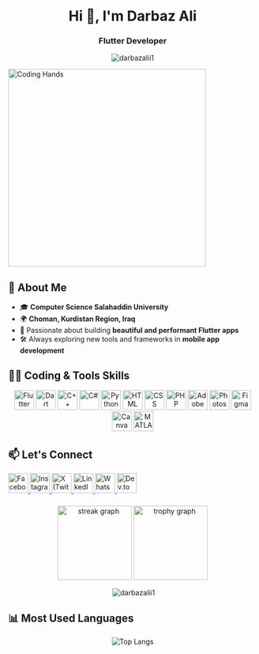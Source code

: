 <h1 align="center">Hi 👋, I'm Darbaz Ali</h1>
<h3 align="center">Flutter Developer </h3>

<p align="center">
  <img src="https://komarev.com/ghpvc/?username=darbazalii1&label=Profile%20views&color=0e75b6&style=flat" alt="darbazalii1" />
</p

<p align="center">
  <img src="https://raw.githubusercontent.com/darbazalii1/Darbaz-ali/dd39b39f081fe77ae6d9a668b8a7f8a168f4446c/coding-hands.jpg" alt="Coding Hands" width="400" />
</p>



## 🚀 About Me

- 🎓 **Computer Science Salahaddin University**
- 🌍 **Choman, Kurdistan Region, Iraq**
- 📱 Passionate about building **beautiful and performant Flutter apps**
- 🛠️ Always exploring new tools and frameworks in **mobile app development**



## 🧑‍💻 Coding & Tools Skills

<p align="center">
  <!-- Flutter -->
  <img src="https://cdn.jsdelivr.net/gh/devicons/devicon/icons/flutter/flutter-original.svg" alt="Flutter" width="40" height="40"/>
  <!-- Dart -->
  <img src="https://cdn.jsdelivr.net/gh/devicons/devicon/icons/dart/dart-original.svg" alt="Dart" width="40" height="40"/>
  <!-- C++ -->
  <img src="https://cdn.jsdelivr.net/gh/devicons/devicon/icons/cplusplus/cplusplus-original.svg" alt="C++" width="40" height="40"/>
  <!-- C# -->
  <img src="https://cdn.jsdelivr.net/gh/devicons/devicon/icons/csharp/csharp-original.svg" alt="C#" width="40" height="40"/>
  <!-- Python -->
  <img src="https://cdn.jsdelivr.net/gh/devicons/devicon/icons/python/python-original.svg" alt="Python" width="40" height="40"/>
  <!-- HTML -->
  <img src="https://cdn.jsdelivr.net/gh/devicons/devicon/icons/html5/html5-original.svg" alt="HTML" width="40" height="40"/>
  <!-- CSS -->
  <img src="https://cdn.jsdelivr.net/gh/devicons/devicon/icons/css3/css3-original.svg" alt="CSS" width="40" height="40"/>
  <!-- PHP -->
  <img src="https://cdn.jsdelivr.net/gh/devicons/devicon/icons/php/php-original.svg" alt="PHP" width="40" height="40"/>
  <!-- Adobe Illustrator -->
  <img src="https://cdn.jsdelivr.net/gh/devicons/devicon/icons/illustrator/illustrator-plain.svg" alt="Adobe Illustrator" width="40" height="40"/>
  <!-- Photoshop -->
  <img src="https://cdn.jsdelivr.net/gh/devicons/devicon/icons/photoshop/photoshop-plain.svg" alt="Photoshop" width="40" height="40"/>
  <!-- Figma -->
  <img src="https://cdn.jsdelivr.net/gh/devicons/devicon/icons/figma/figma-original.svg" alt="Figma" width="40" height="40"/>
  <!-- Canva -->
  <img src="https://img.icons8.com/color/48/000000/canva.png" alt="Canva" width="40" height="40"/>
  <!-- MATLAB -->
  <img src="https://upload.wikimedia.org/wikipedia/commons/2/21/Matlab_Logo.png" alt="MATLAB" width="40" height="40"/>
</p>





## 📫 Let's Connect

<p align="left">
  <a href="https://www.facebook.com/darbazcs/" target="_blank">
    <img src="https://cdn.jsdelivr.net/gh/devicons/devicon/icons/facebook/facebook-original.svg" alt="Facebook" width="40" />
  </a>
  <a href="https://www.instagram.com/darbaz.alii/" target="_blank">
    <img src="https://upload.wikimedia.org/wikipedia/commons/a/a5/Instagram_icon.png" alt="Instagram" width="40" />
  </a>
  <a href="https://x.com/darbazalii" target="_blank">
    <img src="https://cdn.jsdelivr.net/gh/devicons/devicon/icons/twitter/twitter-original.svg" alt="X (Twitter)" width="40" />
  </a>
  <a href="https://www.linkedin.com/in/darbaz-ali-ab821b173/" target="_blank">
    <img src="https://cdn.jsdelivr.net/gh/devicons/devicon/icons/linkedin/linkedin-original.svg" alt="LinkedIn" width="40" />
  </a>
  <a href="https://wa.me/9647507049410" target="_blank">
    <img src="https://upload.wikimedia.org/wikipedia/commons/6/6b/WhatsApp.svg" alt="WhatsApp" width="40" />
  </a>
  <a href="https://dev.to/darbaz_ali" target="_blank">
    <img src="https://d2fltix0v2e0sb.cloudfront.net/dev-badge.svg" alt="Dev.to" width="40" />
  </a>
</p>




###

<div align="center">
  <img src="https://streak-stats.demolab.com?user=maurodesouza&locale=en&mode=daily&theme=dracula&hide_border=false&border_radius=5&order=3" height="150" alt="streak graph"  />
  <img src="https://github-profile-trophy.vercel.app?username=maurodesouza&theme=dracula&column=-1&row=1&margin-w=8&margin-h=8&no-bg=false&no-frame=false&order=4" height="150" alt="trophy graph"  />
</div>

<div align="center">
<p>&nbsp;<img align="centre" src="https://github-readme-stats.vercel.app/api?username=darbazalii1&show_icons=true&locale=en" alt="darbazalii1" /></p>
</div>


## 📊 Most Used Languages

<p align="center">
  <img src="https://github-readme-stats.vercel.app/api/top-langs/?username=darbazalii1&layout=compact&langs_count=8&theme=github_dark" alt="Top Langs" />
</p>
